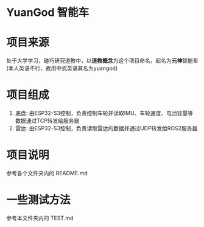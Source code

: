 # YuanGod 智能车

#  项目来源
处于大学学习，碰巧研究道教中，以**道教概念**为这个项目命名，起名为**元神**智能车(本人英语不行，故用中式英语其名为yuangod)  

# 项目组成
1. 底盘: 由ESP32-S3控制，负责控制车轮并读取IMU、车轮速度、电池容量等数据通过TCP转发给服务器  
2. 雷达: 由ESP32-S3控制，负责读取雷达的数据并通过UDP转发给ROS2服务器  

# 项目说明
参考各个文件夹内的 README.md  

# 一些测试方法
参考本文件夹内的 TEST.md  

